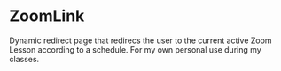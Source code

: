 # ZoomLink
Dynamic redirect page that redirecs the user to the current active Zoom Lesson according to a schedule.
For my own personal use during my classes.
